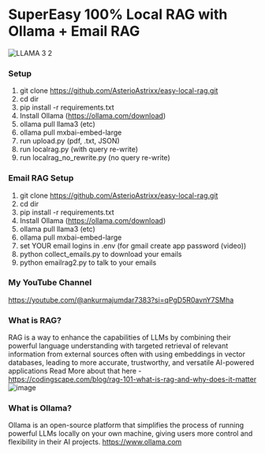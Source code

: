 # SuperEasy 100% Local RAG with Ollama + Email RAG

![LLAMA 3 2](https://github.com/user-attachments/assets/e459834b-bb99-46b0-a4c6-77516f745366)

### Setup
1. git clone https://github.com/AsterioAstrixx/easy-local-rag.git
2. cd dir
3. pip install -r requirements.txt
4. Install Ollama (https://ollama.com/download)
5. ollama pull llama3 (etc)
6. ollama pull mxbai-embed-large
7. run upload.py (pdf, .txt, JSON)
8. run localrag.py (with query re-write)
9. run localrag_no_rewrite.py (no query re-write)

### Email RAG Setup
1. git clone https://github.com/AsterioAstrixx/easy-local-rag.git
2. cd dir
3. pip install -r requirements.txt
4. Install Ollama (https://ollama.com/download)
5. ollama pull llama3 (etc)
6. ollama pull mxbai-embed-large
7. set YOUR email logins in .env (for gmail create app password (video))
9. python collect_emails.py to download your emails
10. python emailrag2.py to talk to your emails

### My YouTube Channel
https://youtube.com/@ankurmajumdar7383?si=qPgD5R0avnY7SMha

### What is RAG?
RAG is a way to enhance the capabilities of LLMs by combining their powerful language understanding with targeted retrieval of relevant information from external sources often with using embeddings in vector databases, leading to more accurate, trustworthy, and versatile AI-powered applications
Read More about that here - https://codingscape.com/blog/rag-101-what-is-rag-and-why-does-it-matter
![image](https://github.com/user-attachments/assets/54ced9cf-5a44-4e9a-a20b-61453e012872)

### What is Ollama?
Ollama is an open-source platform that simplifies the process of running powerful LLMs locally on your own machine, giving users more control and flexibility in their AI projects. https://www.ollama.com
